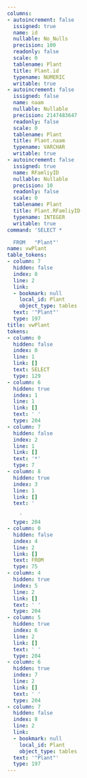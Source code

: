 ```yaml
---
columns:
- autoincrement: false
  issigned: true
  name: id
  nullable: No_Nulls
  precision: 100
  readonly: false
  scale: 0
  tablename: Plant
  title: Plant.id
  typename: NUMERIC
  writable: true
- autoincrement: false
  issigned: false
  name: naam
  nullable: Nullable
  precision: 2147483647
  readonly: false
  scale: 0
  tablename: Plant
  title: Plant.naam
  typename: VARCHAR
  writable: true
- autoincrement: false
  issigned: true
  name: RFamliyID
  nullable: Nullable
  precision: 10
  readonly: false
  scale: 0
  tablename: Plant
  title: Plant.RFamliyID
  typename: INTEGER
  writable: true
command: 'SELECT *

  FROM   "Plant"'
name: vwPlant
table_tokens:
- column: 7
  hidden: false
  index: 8
  line: 2
  link:
  - bookmark: null
    local_id: Plant
    object_type: tables
  text: '"Plant"'
  type: 197
title: vwPlant
tokens:
- column: 0
  hidden: false
  index: 0
  line: 1
  link: []
  text: SELECT
  type: 129
- column: 6
  hidden: true
  index: 1
  line: 1
  link: []
  text: ' '
  type: 204
- column: 7
  hidden: false
  index: 2
  line: 1
  link: []
  text: '*'
  type: 7
- column: 8
  hidden: true
  index: 3
  line: 1
  link: []
  text: '

    '
  type: 204
- column: 0
  hidden: false
  index: 4
  line: 2
  link: []
  text: FROM
  type: 75
- column: 4
  hidden: true
  index: 5
  line: 2
  link: []
  text: ' '
  type: 204
- column: 5
  hidden: true
  index: 6
  line: 2
  link: []
  text: ' '
  type: 204
- column: 6
  hidden: true
  index: 7
  line: 2
  link: []
  text: ' '
  type: 204
- column: 7
  hidden: false
  index: 8
  line: 2
  link:
  - bookmark: null
    local_id: Plant
    object_type: tables
  text: '"Plant"'
  type: 197
---
```

